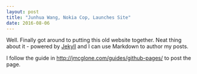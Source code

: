 ```yaml
---
layout: post
title: "Junhua Wang, Nokia Cop, Launches Site"
date: 2016-08-06
---
```


Well. Finally got around to putting this old website together. Neat thing
about it - powered by [Jekyll](http://jekyllrb.com) and I can use Markdown to
author my posts. 

I follow the guide in http://jmcglone.com/guides/github-pages/ to post the page.

